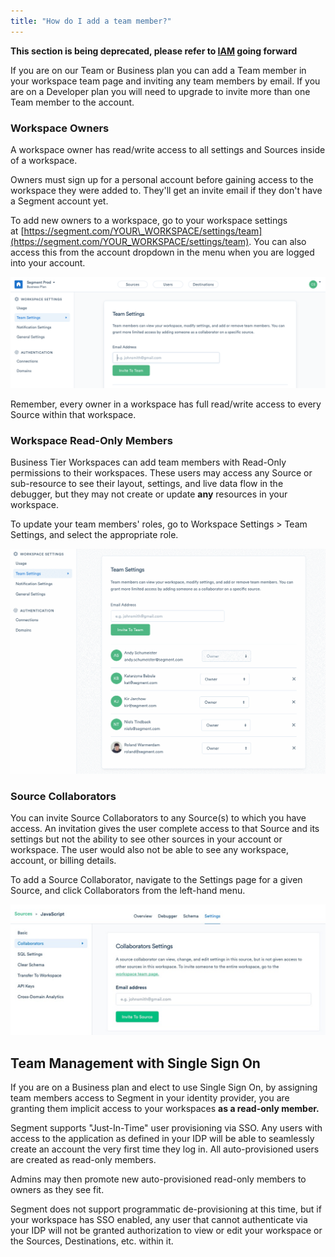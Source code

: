 ```yaml
---
title: "How do I add a team member?"
---
```


**This section is being deprecated, please refer to [IAM](/docs/iam) going forward**

If you are on our Team or Business plan you can add a Team member in your workspace team page and inviting any team members by email. If you are on a Developer plan you will need to upgrade to invite more than one Team member to the account. 

### Workspace Owners

A workspace owner has read/write access to all settings and Sources inside of a workspace.

Owners must sign up for a personal account before gaining access to the workspace they were added to. They'll get an invite email if they don't have a Segment account yet.

To add new owners to a workspace, go to your workspace settings at [https://segment.com/YOUR\_WORKSPACE/settings/team](https://segment.com/YOUR_WORKSPACE/settings/team). You can also access this from the account dropdown in the menu when you are logged into your account.

![](images/add_vCFbkibE.png)

Remember, every owner in a workspace has full read/write access to every Source within that workspace.

### Workspace Read-Only Members

Business Tier Workspaces can add team members with Read-Only permissions to their workspaces. These users may access any Source or sub-resource to see their layout, settings, and live data flow in the debugger, but they may not create or update **any** resources in your workspace.

To update your team members' roles, go to Workspace Settings > Team Settings, and select the appropriate role. 

![](images/add_0ri7jEET.gif)

### Source Collaborators

You can invite Source Collaborators to any Source(s) to which you have access. An invitation gives the user complete access to that Source and its settings but not the ability to see other sources in your account or workspace. The user would also not be able to see any workspace, account, or billing details.

To add a Source Collaborator, navigate to the Settings page for a given Source, and click Collaborators from the left-hand menu.

![](images/add_ZMFMf52j.png)

## Team Management with Single Sign On

If you are on a Business plan and elect to use Single Sign On, by assigning team members access to Segment in your identity provider, you are granting them implicit access to your workspaces **as a read-only member.**

Segment supports "Just-In-Time" user provisioning via SSO. Any users with access to the application as defined in your IDP will be able to seamlessly create an account the very first time they log in. All auto-provisioned users are created as read-only members.

Admins may then promote new auto-provisioned read-only members to owners as they see fit.

Segment does not support programmatic de-provisioning at this time, but if your workspace has SSO enabled, any user that cannot authenticate via your IDP will not be granted authorization to view or edit your workspace or the Sources, Destinations, etc. within it.
